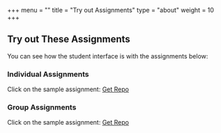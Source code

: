 +++
  menu = ""
  title = "Try out Assignments"
  type = "about"
  weight = 10
  +++
    
    
## Try out These Assignments
    

    
You can see how the student interface is with the assignments below:
    

### Individual Assignments
    
Click on the sample assignment: [Get Repo](https://classroom.github.com/a/0xE5diYV)
  

### Group Assignments
  
Click on the sample assignment: [Get Repo](https://classroom.github.com/g/N8f7G0Iz)